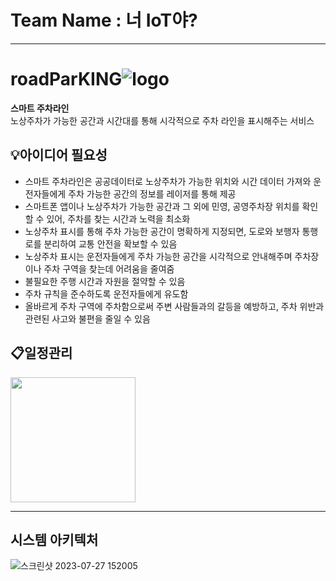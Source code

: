 # Team Name : 너 IoT야?
<hr>

# roadParKING![logo](https://github.com/jung-yeon/ai_first_project/assets/77679326/3db0b31e-7295-434c-9579-5992b19038e9)

<b>스마트 주차라인</b> </br>
노상주차가 가능한 공간과 시간대를 통해 시각적으로 주차 라인을 표시해주는 서비스

## 💡아이디어 필요성
- 스마트 주차라인은 공공데이터로 노상주차가 가능한 위치와 시간 데이터 가져와 운전자들에게 주차 가능한 공간의 정보를 레이저를 통해 제공
- 스마트폰 앱이나 노상주차가 가능한 공간과 그 외에 민영, 공영주차장 위치를 확인할 수 있어, 주차를 찾는 시간과 노력을 최소화
- 노상주차 표시를 통해 주차 가능한 공간이 명확하게 지정되면, 도로와 보행자 통행로를 분리하여 교통 안전을 확보할 수 있음
- 노상주차 표시는 운전자들에게 주차 가능한 공간을 시각적으로 안내해주며 주차장이나 주차 구역을 찾는데 어려움을 줄여줌
- 불필요한 주행 시간과 자원을 절약할 수 있음
- 주차 규칙을 준수하도록 운전자들에게 유도함
- 올바르게 주차 구역에 주차함으로써 주변 사람들과의 갈등을 예방하고, 주차 위반과 관련된 사고와 불편을 줄일 수 있음

## 📋일정관리
<a href="https://www.notion.so/IoT-AI-7713450f67c44943b1d8b56c25b82aa2"><image src="https://github.com/jung-yeon/ai_first_project/assets/77679326/6f3bd501-0169-4916-a296-8df88cd16d39" height="200"></a>
<hr>

## 시스템 아키텍처
![스크린샷 2023-07-27 152005](https://github.com/2023-AISCHOOL-IOTA/YOU_IoT/assets/77679326/588f1620-14c0-4a39-82ea-89db37eb6dda)



